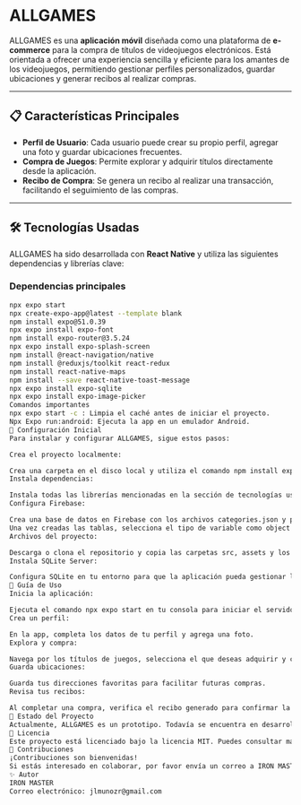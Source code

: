# ALLGAMES

ALLGAMES es una **aplicación móvil** diseñada como una plataforma de **e-commerce** para la compra de títulos de videojuegos electrónicos. Está orientada a ofrecer una experiencia sencilla y eficiente para los amantes de los videojuegos, permitiendo gestionar perfiles personalizados, guardar ubicaciones y generar recibos al realizar compras.

---

## 📋 Características Principales

- **Perfil de Usuario**: Cada usuario puede crear su propio perfil, agregar una foto y guardar ubicaciones frecuentes.  
- **Compra de Juegos**: Permite explorar y adquirir títulos directamente desde la aplicación.  
- **Recibo de Compra**: Se genera un recibo al realizar una transacción, facilitando el seguimiento de las compras.  

---

## 🛠️ Tecnologías Usadas

ALLGAMES ha sido desarrollada con **React Native** y utiliza las siguientes dependencias y librerías clave:  

### Dependencias principales
```bash
npx expo start
npx create-expo-app@latest --template blank
npm install expo@51.0.39
npx expo install expo-font
npm install expo-router@3.5.24
npx expo install expo-splash-screen
npm install @react-navigation/native
npm install @reduxjs/toolkit react-redux
npm install react-native-maps
npm install --save react-native-toast-message
npx expo install expo-sqlite
npx expo install expo-image-picker
Comandos importantes
npx expo start -c : Limpia el caché antes de iniciar el proyecto.
Npx Expo run:android: Ejecuta la app en un emulador Android.
🚀 Configuración Inicial
Para instalar y configurar ALLGAMES, sigue estos pasos:

Crea el proyecto localmente:

Crea una carpeta en el disco local y utiliza el comando npm install expo@51.0.39 para instalar la versión específica de Expo (51.0.39).
Instala dependencias:

Instala todas las librerías mencionadas en la sección de tecnologías usadas.
Configura Firebase:

Crea una base de datos en Firebase con los archivos categories.json y products.json que encontrarás en el repositorio.
Una vez creadas las tablas, selecciona el tipo de variable como object y pega el contenido correspondiente en cada archivo JSON.
Archivos del proyecto:

Descarga o clona el repositorio y copia las carpetas src, assets y los archivos raíz en tu entorno de trabajo.
Instala SQLite Server:

Configura SQLite en tu entorno para que la aplicación pueda gestionar las bases de datos locales.
📖 Guía de Uso
Inicia la aplicación:

Ejecuta el comando npx expo start en tu consola para iniciar el servidor Expo.
Crea un perfil:

En la app, completa los datos de tu perfil y agrega una foto.
Explora y compra:

Navega por los títulos de juegos, selecciona el que deseas adquirir y completa la compra.
Guarda ubicaciones:

Guarda tus direcciones favoritas para facilitar futuras compras.
Revisa tus recibos:

Al completar una compra, verifica el recibo generado para confirmar la transacción.
📍 Estado del Proyecto
Actualmente, ALLGAMES es un prototipo. Todavía se encuentra en desarrollo y está abierto a mejoras y nuevas funcionalidades.
📜 Licencia
Este proyecto está licenciado bajo la licencia MIT. Puedes consultar más detalles en el archivo LICENSE.
🤝 Contribuciones
¡Contribuciones son bienvenidas!
Si estás interesado en colaborar, por favor envía un correo a IRON MASTER para coordinar.
✨ Autor
IRON MASTER
Correo electrónico: jlmunozr@gmail.com

